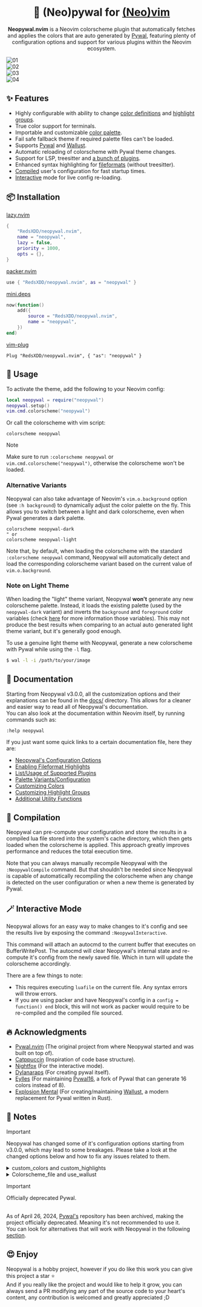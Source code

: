 <!-- panvimdoc-ignore-start -->

<h1 align="center">
    🎨 (Neo)pywal for <a href="https://github.com/neovim/neovim">(Neo)</a><a href="https://github.com/vim/vim">vim</a>
</h1>

<p align="center">
    <b>Neopywal.nvim</b> is a Neovim colorscheme plugin that automatically fetches and applies the colors that are auto generated by <a href="https://github.com/dylanaraps/pywal">Pywal</a>, featuring plenty of configuration options and support for various plugins within the Neovim ecosystem.
</p>

![01](./assets/screenshots/01.png)
\
![02](./assets/screenshots/02.png)
\
![03](./assets/screenshots/03.png)
\
![04](./assets/screenshots/04.png)

<!-- panvimdoc-ignore-end -->

## ✨ Features

- Highly configurable with ability to change [color definitions](./docs/neopywal-colors.md) and [highlight groups](./docs/neopywal-highlights.md).
- True color support for terminals.
- Importable and customizable [color palette](./docs/neopywal-palettes.md).
- Fail safe fallback theme if required palette files can't be loaded.
- Supports [Pywal](https://github.com/dylanaraps/pywal) and [Wallust](https://codeberg.org/explosion-mental/wallust).
- Automatic reloading of colorscheme with Pywal theme changes.
- Support for LSP, treesitter and [a bunch of plugins](./docs/neopywal-plugins.md).
- Enhanced syntax highlighting for [fileformats](./docs/neopywal-fileformats.md) (without treesitter).
- [Compiled](#-Compilation) user's configuration for fast startup times.
- [Interactive](#-Interactive-Mode) mode for live config re-loading.

<!-- Installation {{{ -->

## 📦 Installation

[lazy.nvim](https://github.com/folke/lazy.nvim)

```lua
{
    "RedsXDD/neopywal.nvim",
    name = "neopywal",
    lazy = false,
    priority = 1000,
    opts = {},
}
```

[packer.nvim](https://github.com/wbthomason/packer.nvim)

```lua
use { "RedsXDD/neopywal.nvim", as = "neopywal" }
```

[mini.deps](https://github.com/echasnovski/mini.deps)

```lua
now(function()
    add({
        source = "RedsXDD/neopywal.nvim",
        name = "neopywal",
    })
end)
```

[vim-plug](https://github.com/junegunn/vim-plug)

```vim
Plug "RedsXDD/neopywal.nvim", { "as": "neopywal" }
```

<!-- }}} -->
<!-- Usage {{{ -->

## 🚀 Usage

To activate the theme, add the following to your Neovim config:

```lua
local neopywal = require("neopywal")
neopywal.setup()
vim.cmd.colorscheme("neopywal")
```

Or call the colorscheme with vim script:

```vim
colorscheme neopywal
```

> [!Note]
> Make sure to run `:colorscheme neopywal` or `vim.cmd.colorscheme("neopywal")`, otherwise the colorscheme won't be loaded.

### Alternative Variants

Neopywal can also take advantage of Neovim's `vim.o.background` option (see `:h background`) to dynamically adjust the color palette on the fly. This allows you to switch between a light and dark colorscheme, even when Pywal generates a dark palette.

```vim
colorscheme neopywal-dark
" or
colorscheme neopywal-light
```

Note that, by default, when loading the colorscheme with the standard `:colorscheme neopywal` command, Neopywal will automatically detect and load the corresponding colorscheme variant based on the current value of `vim.o.background`.

### Note on Light Theme

When loading the "light" theme variant, Neopywal **won't** generate any new colorscheme palette. Instead, it loads the existing palette (used by the `neopywal-dark` variant) and inverts the `background` and `foreground` color variables (check [here](./docs/neopywal-colors.md) for more information those variables). This may not produce the best results when comparing to an actual auto generated light theme variant, but it's generally good enough.

To use a genuine light theme with Neopywal, generate a new colorscheme with Pywal while using the `-l` flag.

```sh
$ wal -l -i /path/to/your/image
```

<!-- }}} -->
<!-- Documentation {{{ -->

## 📖 Documentation

Starting from Neopywal v3.0.0, all the customization options and their explanations can be found in the [docs/](./docs) directory.
This allows for a cleaner and easier way to read all of Neopywal's documentation.
\
You can also look at the documentation within Neovim itself, by running commands such as:

```vim
:help neopywal
```

If you just want some quick links to a certain documentation file, here they are:

- [Neopywal's Configuration Options](./docs/neopywal-configuration.md)
- [Enabling Fileformat Highlights](./docs/neopywal-fileformats.md)
- [List/Usage of Supported Plugins](./docs/neopywal-plugins.md)
- [Palette Variants/Configuration](./docs/neopywal-palettes.md)
- [Customizing Colors](./docs/neopywal-colors.md)
- [Customizing Highlight Groups](./docs/neopywal-highlights.md)
- [Additional Utility Functions](./docs/neopywal-utils.md)

<!-- }}} -->
<!-- Compilation/Interactive Mode {{{ -->

## 💾 Compilation

Neopywal can pre-compute your configuration and store the results in a compiled lua file stored into the system's cache directory, which then gets loaded when the colorscheme is applied. This approach greatly improves performance and reduces the total execution time.

Note that you can always manually recompile Neopywal with the `:NeopywalCompile` command. But that shouldn't be needed since Neopywal is capable of automatically recompiling the colorscheme when any change is detected on the user configuration or when a new theme is generated by Pywal.

## 🪄 Interactive Mode

Neopywal allows for an easy way to make changes to it's config and see the results live by exposing the command `:NeopywalInteractive`.

This command will attach an autocmd to the current buffer that executes on BufferWritePost. The autocmd will clear Neopywal's internal state and re-compute it's config from the newly saved file. Which in turn will update the colorscheme accordingly.

There are a few things to note:

- This requires executing `luafile` on the current file. Any syntax errors will throw errors.
- If you are using packer and have Neopywal's config in a `config = function() end` block, this will not work as packer would require to be re-compiled and the compiled file sourced.

<!-- }}} -->
<!-- Acknowledgments {{{ -->

## 🔥 Acknowledgments

- [Pywal.nvim](https://github.com/AlphaTechnolog/pywal.nvim) (The original project from where Neopywal started and was built on top of).
- [Catppuccin](https://github.com/catppuccin/nvim/) (Inspiration of code base structure).
- [Nightfox](https://github.com/EdenEast/nightfox.nvim) (For the interactive mode).
- [Dylanaraps](https://github/dylanaraps) (For creating pywal itself).
- [Eylles](https://github.com/eylles) (For maintaining [Pywal16](https://github.com/eylles/pywal16), a fork of Pywal that can generate 16 colors instead of 8).
- [Explosion Mental](https://codeberg.org/explosion-mental) (For creating/maintaining [Wallust](https://codeberg.org/explosion-mental/wallust), a modern replacement for Pywal written in Rust).

<!-- }}} -->
<!-- Notes {{{ -->

## 📜 Notes

> [!IMPORTANT]
> Neopywal has changed some of it's configuration options starting from v3.0.0, which may lead to some breakages.
> Please take a look at the changed options below and how to fix any issues related to them.

<!-- Custom_colors and Custom_highlights {{{ -->

<!-- panvimdoc-ignore-start -->
<details><summary>custom_colors and custom_highlights</summary>
<!-- panvimdoc-ignore-end -->

### 🎨 Custom_colors and Custom_highlights

Starting from v3.0.0, the `custom_colors` and `custom_highlights` have been changed so that they can support individual configuration options for each of Neopywal's theme variants.
Before this update, you could just change whichever values you wanted within the config tables themselves similar to how it is shown below:

```lua
require("neopywal").setup({
    custom_colors = {
        mycustomcolor = "#ff0000",
    },
    custom_highlights = {
        mycustomhighlight = { bg = "#000000", fg = "#ff0000" },
    }
})
```

These options have been changed so that they can support individual configuration tables for each of Neopywal's theme variants as shown below:

```lua
require("neopywal").setup({
    -- In this configuration,
    -- `myglobalcolor` will be available globally to both theme variants,
    -- `mydarkcolor` will only be available on the dark theme variant,
    -- `mylightcolor` will only be available on the light theme variant.
    custom_colors = function (C)
        return {
            all = { myglobalcolor = C.color1 },
            dark = { mydarkcolor = C.color2 },
            light = { mylightcolor = C.color3 },
        }
    end,

    -- The same kinds of options are available to `custom_highlights`
    -- custom_highlights can also be set to a function itself just like custom_colors.
    custom_highlights = {
        all = function(C) return { myglobalhighlight = { bg = C.color1 } } end,
        dark = { mydarkhighlight = { bg = "#00ff00" } },
        light = { mylighthighlight = { bg = "#ffff00" } },
    },
})
```

That basically means that, if you want your old highlights and colors configurations to work without doing much work, you can just warp them around an `all` table and/or be able to do a finer control of them using the added `dark` and `light` table options.

```lua
require("neopywal").setup({
    custom_colors = {
        all = {
            mycustomcolor = "#ff0000",
        },
        dark = {}, -- Custom colors for dark theme variant ...
        light = {}, -- Custom colors for light theme variant ...
    },
    custom_highlights = {
        all = {
            mycustomhighlight = { bg = "#000000", fg = "#ff0000" },
        },
        dark = {}, -- Custom highlights for dark theme variant ...
        light = {}, -- Custom highlights for light theme variant ...
    },
})
```

For more information on how to use these options, take a look at their respective [docs/](./docs) files:

- [Customizing Colors](./docs/neopywal-colors.md)
- [Customizing Highlight Groups](./docs/neopywal-highlights.md)

</details>

<!-- }}} -->
<!-- Use_palette {{{ -->

<!-- panvimdoc-ignore-start -->
<details><summary>Colorscheme_file and use_wallust</summary>
<!-- panvimdoc-ignore-end -->

### 🎨 Colorscheme_file and use_wallust

Starting from v3.0.0, the `colorscheme_file` and the `use_wallust` options have been entirely replaced by the `use_palette` option.
\
If you want to use the Wallust generated colorscheme palette file, here's how you do it:

```lua
require("neopywal").setup({
    use_palette = "wallust",
})
```

Likewise, here's how you would use this option if you wanted to use a custom builtin palette from Neopywal itself:

```lua
require("neopywal").setup({
    use_palette = "doomone",
})
```

The `use_palette` option supports some additional configuration that you can check out [here](./docs/neopywal-palettes.md).

</details>

<!-- }}} -->

> [!IMPORTANT]
> Officially deprecated Pywal.

\
As of April 26, 2024, [Pywal's](https://github.com/dylanaraps/pywal) repository has been archived, making the project officially deprecated. Meaning it's not recommended to use it.
\
You can look for alternatives that will work with Neopywal in the following [section](https://github.com/RedsXDD/neopywal.nvim/blob/master/docs/neopywal-palettes.md#Pywal-Alternatives).

<!-- }}} -->

## 😍 Enjoy

Neopywal is a hobby project, however if you do like this work you can give this project a star ⭐
\
And if you really like the project and would like to help it grow, you can always send a PR modifying any part of the source code to your heart's content, any contribution is welcomed and greatly appreciated ;D

[//]: # "vim:fileencoding=utf-8:foldmethod=marker:foldenable"
